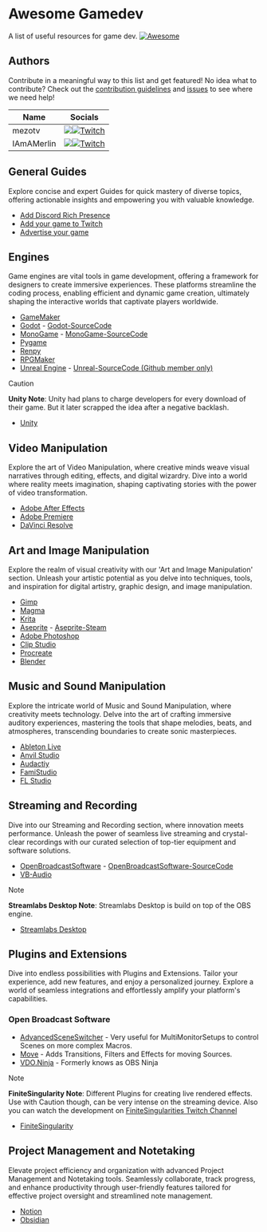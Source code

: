 # Awesome Gamedev

A list of useful resources for game dev. [![Awesome](https://awesome.re/badge.svg)](https://awesome.re)

## Authors
Contribute in a meaningful way to this list and get featured! No idea what to contribute? Check out the [contribution guidelines]() and [issues](https://github.com/mezotv/awesome-gamedev/issues) to see where we need help!

| Name       | Socials                                                                                                                                                                                                                                                                     |
| ---------- | --------------------------------------------------------------------------------------------------------------------------------------------------------------------------------------------------------------------------------------------------------------------------- |
| mezotv     | [![](https://img.shields.io/badge/GitHub-181717?style=for-the-badge&logo=github&color=181717)](https://github.com/mezotv)[![Twitch](https://img.shields.io/badge/Twitch-a970ff?style=for-the-badge&logo=Twitch&logoColor=white)](https://www.twitch.tv/iamamerlin)          |
| IAmAMerlin | [![](https://img.shields.io/badge/GitHub-181717?style=for-the-badge&logo=github&color=181717)](https://github.com/merlinseela)[![Twitch](https://img.shields.io/badge/Twitch-a970ff?style=for-the-badge&logo=Twitch&logoColor=white)](https://www.twitch.tv/dominikdoesdev) |

## General Guides
Explore concise and expert Guides for quick mastery of diverse topics, offering actionable insights and empowering you with valuable knowledge.

- [Add Discord Rich Presence](/guides/how-to-add-discord-rich-presence.md)
- [Add your game to Twitch](/guides/how-to-add-your-game-to-twitch.md)
- [Advertise your game](/guides/how-to-advertise-your-game.md)

## Engines
Game engines are vital tools in game development, offering a framework for designers to create immersive experiences. These platforms streamline the coding process, enabling efficient and dynamic game creation, ultimately shaping the interactive worlds that captivate players worldwide.

- [GameMaker](https://www.yoyogames.com/en/gamemaker)
- [Godot](https://godotengine.org/) - [Godot-SourceCode](https://github.com/godotengine/godot)
- [MonoGame](https://www.monogame.net/) - [MonoGame-SourceCode](https://github.com/monogame/monogame)
- [Pygame](https://www.pygame.org/)
- [Renpy](https://www.renpy.org/)
- [RPGMaker](https://www.rpgmakerweb.com/)
- [Unreal Engine](https://www.unrealengine.com/en-US/) - [Unreal-SourceCode (Github member only)](https://github.com/EpicGames/UnrealEngine)

> [!CAUTION] 
> **Unity Note**: Unity had plans to charge developers for every download of their game. But it later scrapped the idea after a negative backlash.
- [Unity](https://unity.com/)

## Video Manipulation
Explore the art of Video Manipulation, where creative minds weave visual narratives through editing, effects, and digital wizardry. Dive into a world where reality meets imagination, shaping captivating stories with the power of video transformation.

- [Adobe After Effects](https://www.adobe.com/products/aftereffects.html)
- [Adobe Premiere](https://www.adobe.com/products/premiere.html)
- [DaVinci Resolve](https://www.blackmagicdesign.com/products/davinciresolve)

## Art and Image Manipulation
Explore the realm of visual creativity with our 'Art and Image Manipulation' section. Unleash your artistic potential as you delve into techniques, tools, and inspiration for digital artistry, graphic design, and image manipulation.

- [Gimp](https://www.gimp.org/)
- [Magma](https://magma.com/)
- [Krita](https://krita.org/)
- [Aseprite](https://www.aseprite.org/) - [Aseprite-Steam](https://store.steampowered.com/app/431730/Aseprite/)
- [Adobe Photoshop](https://www.adobe.com/products/photoshop.html)
- [Clip Studio](https://www.clipstudio.net/en/)
- [Procreate](https://procreate.com/)
- [Blender](https://www.blender.org/)

## Music and Sound Manipulation
Explore the intricate world of Music and Sound Manipulation, where creativity meets technology. Delve into the art of crafting immersive auditory experiences, mastering the tools that shape melodies, beats, and atmospheres, transcending boundaries to create sonic masterpieces.

- [Ableton Live](https://www.ableton.com/en/live/)
- [Anvil Studio](https://www.anvilstudio.com/)
- [Audactiy](https://www.audacityteam.org/)
- [FamiStudio](https://famistudio.org/)
- [FL Studio](https://www.image-line.com/fl-studio)

## Streaming and Recording
Dive into our Streaming and Recording section, where innovation meets performance. Unleash the power of seamless live streaming and crystal-clear recordings with our curated selection of top-tier equipment and software solutions.

- [OpenBroadcastSoftware](https://obsproject.com/) - [OpenBroadcastSoftware-SourceCode](https://github.com/obsproject)
- [VB-Audio](https://vb-audio.com/Cable/)

> [!NOTE]
> **Streamlabs Desktop Note**: Streamlabs Desktop is build on top of the OBS engine.
- [Streamlabs Desktop](https://streamlabs.com/de-de/streamlabs-live-streaming-software)

## Plugins and Extensions
Dive into endless possibilities with Plugins and Extensions. Tailor your experience, add new features, and enjoy a personalized journey. Explore a world of seamless integrations and effortlessly amplify your platform's capabilities.

### Open Broadcast Software
- [AdvancedSceneSwitcher](https://obsproject.com/forum/resources/advanced-scene-switcher.395/) - Very useful for MultiMonitorSetups to control Scenes on more complex Macros.
- [Move](https://obsproject.com/forum/resources/move.913/) - Adds Transitions, Filters and Effects for moving Sources.
- [VDO.Ninja](https://vdo.ninja/) - Formerly knows as OBS Ninja

> [!NOTE]
> **FiniteSingularity Note**: Different Plugins for creating live rendered effects. Use with Caution though, can be very intense on the streaming device. Also you can watch the development on [FiniteSingularities Twitch Channel](https://www.twitch.tv/finitesingularity)
- [FiniteSingularity](https://github.com/FiniteSingularity?tab=repositories)

## Project Management and Notetaking
Elevate project efficiency and organization with advanced Project Management and Notetaking tools. Seamlessly collaborate, track progress, and enhance productivity through user-friendly features tailored for effective project oversight and streamlined note management.

- [Notion](https://www.notion.so/)
- [Obsidian](https://obsidian.md/)